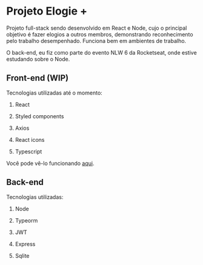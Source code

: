 # Projeto Elogie +

Projeto full-stack sendo desenvolvido em React e Node, cujo o principal objetivo é fazer elogios a outros membros, demonstrando reconhecimento pelo trabalho desempenhado. Funciona bem em ambientes de trabalho.

O back-end, eu fiz como parte do evento NLW 6 da Rocketseat, onde estive estudando sobre o Node.

## Front-end (WIP)

Tecnologias utilizadas até o momento:

1. React

2. Styled components

3. Axios

4. React icons

5. Typescript

Você pode vê-lo funcionando <a href="https://elogiemais.netlify.app/" target="_blank">aqui</a>.

## Back-end

Tecnologias utilizadas:

1. Node

2. Typeorm

3. JWT

4. Express

5. Sqlite
